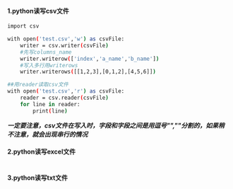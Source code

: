 #### 1.python读写csv文件
```bash
import csv

with open('test.csv','w') as csvFile:
    writer = csv.writer(csvFile)
    #先写columns_name
    writer.writerow(['index','a_name','b_name'])
    #写入多行用writerows
    writer.writerows([[1,2,3],[0,1,2],[4,5,6]])

##用reader读取csv文件
with open('test.csv','r') as csvFile:
    reader = csv.reader(csvFile)
    for line in reader:
        print(line)
```
***一定要注意，csv文件在写入时，字段和字段之间是用逗号"",""分割的，如果稍不注意，就会出现串行的情况***

#### 2.python读写excel文件
```bash
```

#### 3.python读写txt文件
```bash
```
